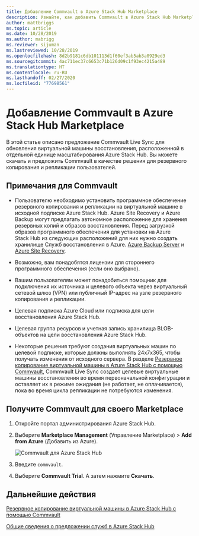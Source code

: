 ```yaml
---
title: Добавление Commvault в Azure Stack Hub Marketplace
description: Узнайте, как добавить Commvault в Azure Stack Hub Marketplace.
author: mattbriggs
ms.topic: article
ms.date: 10/28/2019
ms.author: mabrigg
ms.reviewer: sijuman
ms.lastreviewed: 10/28/2019
ms.openlocfilehash: 8d2b9181c6db101113d1f60ef3ab5ab3a0929ed3
ms.sourcegitcommit: 4ac711ec37c6653c71b126d09c1f93ec4215a489
ms.translationtype: HT
ms.contentlocale: ru-RU
ms.lasthandoff: 02/27/2020
ms.locfileid: "77698561"
---
```

# <a name="add-commvault-to-the-azure-stack-hub-marketplace"></a>Добавление Commvault в Azure Stack Hub Marketplace

В этой статье описано предложение Commvault Live Sync для обновления виртуальной машины восстановления, расположенной в отдельной единице масштабирования Azure Stack Hub. Вы можете скачать и предложить Commvault в качестве решения для резервного копирования и репликации пользователей. 

## <a name="notes-for-commvault"></a>Примечания для Commvault

- Пользователю необходимо установить программное обеспечение резервного копирования и репликации на виртуальной машине в исходной подписке Azure Stack Hub. Azure Site Recovery и Azure Backup могут предлагать автономное расположение для хранения резервных копий и образов восстановления. Перед загрузкой образов программного обеспечения для установки на Azure Stack Hub из следующих расположений для них нужно создать хранилище Служб восстановления в Azure. [Azure Backup Server](https://go.microsoft.com/fwLink/?LinkId=626082&clcid=0x0409) и [Azure Site Recovery](https://aka.ms/unifiedinstaller_eus).  
    
- Возможно, вам понадобятся лицензии для стороннего программного обеспечения (если оно выбрано).
- Вашим пользователям может понадобиться помощник для подключения их источника и целевого объекта через виртуальный сетевой шлюз (VPN) или публичный IP-адрес на узле резервного копирования и репликации.
- Целевая подписка Azure Cloud или подписка для цели восстановления Azure Stack Hub.
- Целевая группа ресурсов и учетная запись хранилища BLOB-объектов на цели восстановления Azure Stack Hub.
- Некоторые решения требуют создания виртуальных машин по целевой подписке, которые должны выполнять 24x7x365, чтобы получать изменения от исходного сервера. В разделе [Резервное копирование виртуальной машины в Azure Stack Hub с помощью Commvault](../user/azure-stack-network-howto-backup-commvault.md), Commvault Live Sync создает целевые виртуальные машины восстановления во время первоначальной конфигурации и оставляет их в режиме ожидания (не работает, не оплачивается), пока во время цикла репликации не потребуются изменения.


## <a name="get-commvault-for-your-marketplace"></a>Получите Commvault для своего Marketplace

1. Откройте портал администрирования Azure Stack Hub.
2. Выберите **Marketplace Management** (Управление Marketplace) > **Add from Azure** (Добавить из Azure).

    ![Commvault для Azure Stack Hub](./media/azure-stack-network-offer-backup-commvault/get-commvault-for-marketplace.png)

3. Введите `commvault`.
4. Выберите **Commvault Trial**. А затем нажмите **Скачать**.


## <a name="next-steps"></a>Дальнейшие действия

[Резервное копирование виртуальной машины в Azure Stack Hub с помощью Commvault](../user/azure-stack-network-howto-backup-commvault.md)

[Общие сведения о предложении служб в Azure Stack Hub](service-plan-offer-subscription-overview.md)
